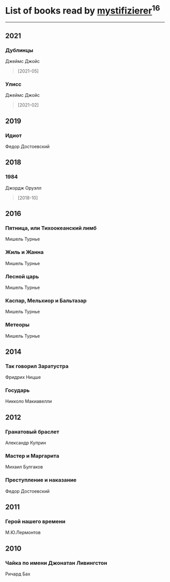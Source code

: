 # List of books read by [mystifizierer](https://plus.google.com/u/0/102801145163683583073/)<sup>16</sup>
---

## 2021

### Дублинцы
Джеймс Джойс
> [2021-05] 


### Улисс
Джеймс Джойс
> [2021-02] 



## 2019

### Идиот
Федор Достоевский



## 2018

### 1984
Джордж Оруэлл
> [2018-10] 



## 2016

### Пятница, или Тихоокеанский лимб
Мишель Турнье


### Жиль и Жанна
Мишель Турнье


### Лесной царь
Мишель Турнье


### Каспар, Мельхиор и Бальтазар
Мишель Турнье


### Метеоры
Мишель Турнье



## 2014

### Так говорил Заратустра
Фридрих Ницше


### Государь
Никколо Макиавелли



## 2012

### Гранатовый браслет
Александр Куприн


### Мастер и Маргарита
Михаил Булгаков


### Преступление и наказание
Федор Достоевский



## 2011

### Герой нашего времени
М.Ю.Лермонтов



## 2010

### Чайка по имени Джонатан Ливингстон
Ричард Бах



